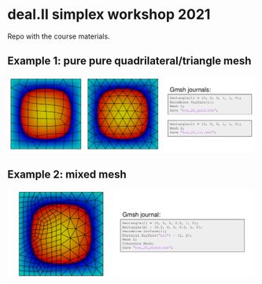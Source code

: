 # deal.II simplex workshop 2021

Repo with the course materials.

## Example 1: pure pure quadrilateral/triangle mesh

![Example 1](doc/example-1.png)

## Example 2: mixed mesh

![Example 2](doc/example-2.png)

